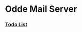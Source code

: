 # Odde Mail Server

### [Todo List][url1]

[url1]: https://github.com/zhaozhiming/odde-mail-server/blob/master/docs/todo.md
